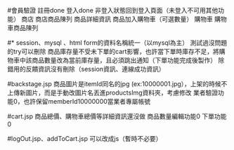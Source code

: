#會員驗證
註冊done
登入done
非登入狀態回到登入頁面（未登入不可用其他功能）
商店
商店商品陳列
商品詳細資訊
商品加入購物車（可選數量）
購物車
購物車商品陳列

#*
session、mysql 、html form的資料名稱統一（以mysql為主）
測試過沒問題的try可以刪除
商品庫存量不受未下單的cart影響，也許當下單時庫存不足，將購物車中該商品數量改為當前庫存量，且必須跳出通知（下單功能完成後製作）
除錯用的反饋資訊沒有刪除（session資訊、連線成功資訊）

#backstage.jsp
商品圖片是itemId同名的jpg (ex:10000001.jpg），上架的時候不上傳新圖片，而是手動改圖片名丟進productsImg資料夾，考慮修改
業者驗證功能0，也許保留memberId10000000當業者專屬帳號

#cart.jsp
商品總價、購物車總價等詳細資訊還沒做
商品數量編輯功能0
下單功能0

#logOut.jsp、addToCart.jsp
可以改成js（暫時不必要）
